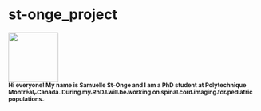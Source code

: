 # st-onge_project

<a href="https://github.com/samuellestonge">
   <img src="https://avatars.githubusercontent.com/u/57685132?v=4" width="100px;" alt=""/>
   <br /><sub><b>Hi everyone! My name is Samuelle St-Onge and I am a PhD student at Polytechnique Montréal, Canada. During my PhD I will be working on spinal cord imaging for pediatric populations. </b></sub>
</a>

